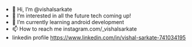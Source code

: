 - 👋 Hi, I’m @vishalsarkate
- 👀 I’m interested in all the future tech coming up!
- 🌱 I’m currently learning android development
- 📫 How to reach me instagram.com/_vishalsarkate
-    linkedin profile https://www.linkedin.com/in/vishal-sarkate-741034195

<!---
vishalsarkate/vishalsarkate is a ✨ special ✨ repository because its `README.md` (this file) appears on your GitHub profile.
You can click the Preview link to take a look at your changes.
--->
